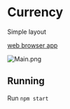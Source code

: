 # Currency

Simple layout 

[web browser app](https://immense-temple-79101.herokuapp.com/)

![Main.png](https://raw.githubusercontent.com/greenmoon1558/currency/master/src/images/challange.png)

## Running
Run `npm start`